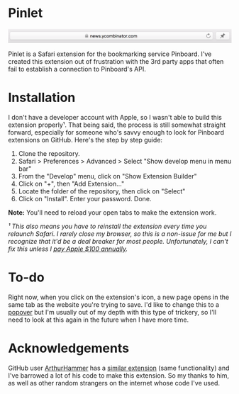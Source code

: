 # Pinlet

![Pinlet](https://raw.githubusercontent.com/aloglu/Pinlet/master/Pinlet.png)

Pinlet is a Safari extension for the bookmarking service Pinboard. I've created this extension out of frustration with the 3rd party apps that often fail to establish a connection to Pinboard's API.

# Installation

I don't have a developer account with Apple, so I wasn't able to build this extension properly¹. That being said, the process is still somewhat straight forward, especially for someone who's savvy enough to look for Pinboard extensions on GitHub. Here's the step by step guide:

1. Clone the repository.
2. Safari > Preferences > Advanced > Select "Show develop menu in menu bar"
3. From the "Develop" menu, click on "Show Extension Builder"
4. Click on "+", then "Add Extension..."
5. Locate the folder of the repository, then click on "Select"
6. Click on "Install". Enter your password. Done.

**Note:** You'll need to reload your open tabs to make the extension work.

*¹ This also means you have to reinstall the extension every time you relaunch Safari. I rarely close my browser, so this is a non-issue for me but I recognize that it'd be a deal breaker for most people. Unfortunately, I can't fix this unless I [pay Apple $100 annually](https://www.macrumors.com/2015/06/10/new-safari-extensions-gallery-fee/).*

# To-do

Right now, when you click on the extension's icon, a new page opens in the same tab as the website you're trying to save. I'd like to change this to a [popover](https://developer.apple.com/library/content/documentation/Tools/Conceptual/SafariExtensionGuide/AddingPopovers/AddingPopovers.html) but I'm usually out of my depth with this type of trickery, so I'll need to look at this again in the future when I have more time.

# Acknowledgements

GitHub user [ArthurHammer](https://github.com/arthurhammer) has a [similar extension](https://github.com/arthurhammer/pinboard-safariextension) (same functionality) and I've barrowed a lot of his code to make this extension. So my thanks to him, as well as other random strangers on the internet whose code I've used.
